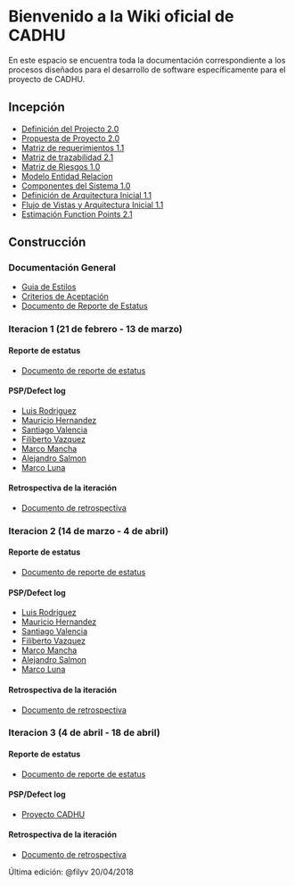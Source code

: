 # Bienvenido a la Wiki oficial de CADHU
En este espacio se encuentra toda la documentación correspondiente a los procesos diseñados para el desarrollo de software específicamente para el proyecto de CADHU.

## Incepción
* [Definición del Projecto 2.0](https://github.com/CaveLabs-1/CADHU-Wiki/blob/master/Documentacion/Definición%20del%20Proyecto%20(Jimmy).pdf)
* [Propuesta de Proyecto 2.0](https://github.com/CaveLabs-1/CADHU-Wiki/blob/master/Documentacion/Propuesta%20de%20Proyecto%20(Timmy).pdf)
* [Matriz de requerimientos 1.1](https://github.com/CaveLabs-1/CADHU-Wiki/blob/master/Documentacion/Matriz%20Requerimientos.pdf)
* [Matriz de trazabilidad 2.1](https://github.com/CaveLabs-1/CADHU-Wiki/blob/master/Documentacion/Matriz%20de%20Trazabilidad2.1.pdf)
* [Matriz de Riesgos 1.0](https://github.com/CaveLabs-1/CADHU-Wiki/blob/master/Documentacion/Matriz%20de%20riesgos.pdf)
* [Modelo Entidad Relacion](https://github.com/CaveLabs-1/CADHU-Wiki/blob/master/Documentacion/Modelos%20Lógicos.pdf)
* [Componentes del Sistema 1.0](https://github.com/CaveLabs-1/CADHU-Wiki/blob/master/Documentacion/Componentes%20del%20sistema.pdf)
* [Definición de Arquitectura Inicial 1.1](https://github.com/CaveLabs-1/CADHU-Wiki/blob/master/Documentacion/Definición%20de%20Arquitectura%20Inicial.pdf)
* [Flujo de Vistas y Arquitectura Inicial 1.1](https://github.com/CaveLabs-1/CADHU-Wiki/blob/master/Documentacion/Flujo%20de%20Vistas%20y%20Arquitectura%20Inicial.pdf)
* [Estimación Function Points 2.1](https://github.com/CaveLabs-1/CADHU-Wiki/blob/master/Documentacion/Function%20Points%20Estimation%20-%20Hoja%201.pdf)

## Construcción
### Documentación General
* [Guia de Estilos](https://github.com/CaveLabs-1/CADHU-Wiki/blob/master/Documentacion/Gui%CC%81a%20de%20Estilo%20y%20Esta%CC%81ndares%20-%20CADHU.pdf)
* [Criterios de Aceptación](https://github.com/CaveLabs-1/CADHU-Wiki/blob/master/Documentacion/Acceptance%20Criteria.pdf)
* [Documento de Reporte de Estatus](https://github.com/CaveLabs-1/CADHU-Wiki/blob/master/Documentacion/Estatus%20General%20CADHU%20v2.0.xlsx)
### Iteracion 1 (21 de febrero - 13 de marzo)
#### Reporte de estatus 
* [Documento de reporte de estatus](https://github.com/CaveLabs-1/CADHU-Wiki/blob/master/Documentacion/Estatus%20Proyecto%20CADHU(%20Iteración%201).xlsx)
#### PSP/Defect log
* [Luis Rodriguez](https://github.com/CaveLabs-1/CADHU-Wiki/blob/master/Documentacion/PSP/Luis%20Rodriguez%20PSP-Defects.pdf)
* [Mauricio Hernandez](https://github.com/CaveLabs-1/CADHU-Wiki/blob/master/Documentacion/PSP/Mauricio%20Hernández%20PSP-Defects.pdf)
* [Santiago Valencia](https://github.com/CaveLabs-1/CADHU-Wiki/blob/master/Documentacion/PSP/Santiago%20PSP-Defects.pdf)
* [Filiberto Vazquez](https://github.com/CaveLabs-1/CADHU-Wiki/blob/master/Documentacion/PSP/Fily%20PSP-Defects%20template.pdf)
* [Marco Mancha](https://github.com/CaveLabs-1/CADHU-Wiki/blob/master/Documentacion/PSP/Mancha%20PSP-Defects.pdf)
* [Alejandro Salmon](https://github.com/CaveLabs-1/CADHU-Wiki/blob/master/Documentacion/PSP/Salmón%20PSP-Defects%20template.xlsx)
* [Marco Luna]()
#### Retrospectiva de la iteración
* [Documento de retrospectiva](https://github.com/CaveLabs-1/CADHU-Wiki/blob/master/Documentacion/Retrospectiva%20Iteración%201.pdf)
### Iteracion 2 (14 de marzo - 4 de abril)
#### Reporte de estatus 
* [Documento de reporte de estatus](https://github.com/CaveLabs-1/CADHU-Wiki/blob/master/Documentacion/Retrospectiva%20iteración%202.pdf)
#### PSP/Defect log
* [Luis Rodriguez]()
* [Mauricio Hernandez]()
* [Santiago Valencia]()
* [Filiberto Vazquez]()
* [Marco Mancha]()
* [Alejandro Salmon]()
* [Marco Luna]()
#### Retrospectiva de la iteración
* [Documento de retrospectiva](https://github.com/CaveLabs-1/CADHU-Wiki/blob/master/Documentacion/Retrospectiva%20Iteración%201.pdf)
### Iteracion 3 (4 de abril - 18 de abril)
#### Reporte de estatus 
* [Documento de reporte de estatus](https://github.com/CaveLabs-1/CADHU-Wiki/blob/master/Documentacion/Estatus%20Proyecto%20CADHU%20(Iteración%203).xlsx)
#### PSP/Defect log
* [Proyecto CADHU](https://cavelabs.herokuapp.com/proyectos/detalle_proyecto/3)
#### Retrospectiva de la iteración
* [Documento de retrospectiva](https://github.com/CaveLabs-1/CADHU-Wiki/blob/master/Documentacion/Retrospectiva%20Iteración%203.pdf)

Última edición: @filyv 20/04/2018

